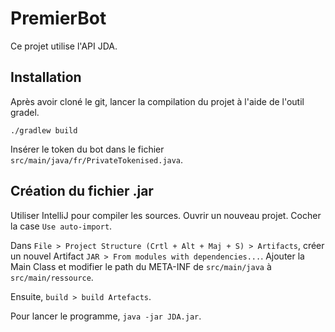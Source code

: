 # PremierBot
Ce projet utilise l'API JDA.

## Installation
Après avoir cloné le git, lancer la compilation du projet à l'aide de l'outil gradel.
```
./gradlew build
```

Insérer le token du bot dans le fichier `src/main/java/fr/PrivateTokenised.java`.

## Création du fichier .jar
Utiliser IntelliJ pour compiler les sources.
Ouvrir un nouveau projet. Cocher la case `Use auto-import`.

Dans `File > Project Structure (Crtl + Alt + Maj + S) > Artifacts`, créer un nouvel Artifact `JAR > From modules with dependencies...`.
Ajouter la Main Class et modifier le path du META-INF de `src/main/java` à `src/main/ressource`.

Ensuite, `build > build Artefacts`.

Pour lancer le programme, `java -jar JDA.jar`.

